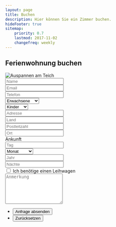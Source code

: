 ```yaml
---
layout: page
title: Buchen
description: Hier können Sie ein Zimmer buchen.
hideFooter: true
sitemap:
    priority: 0.7
    lastmod: 2017-11-02
    changefreq: weekly
---
```

## Ferienwohnung buchen

  <div class="row 50% uniform">
    <div class="12u"><span class="image fit"><img src="{{ "/images/130.jpg" | absolute_url }}" alt="Auspannen am Teich" /></span></div>
  </div>

<!-- TODO Fix Form -->
<form method="post" action="#" class="alt">
		<div class="row uniform">
			<div class="6u 12u$(xsmall)">
				<input type="text" name="demo-name" id="name" value="" placeholder="Name" />
			</div>
      <div class="6u$ 12u$(xsmall)">
				<input type="email" name="demo-email" id="email" value="" placeholder="Email" />
			</div>
            <!-- Break -->
      <div class="6u 12u$(xsmall)">
				<input type="email" name="demo-email" id="phone" value="" placeholder="Telefon" />
			</div>
			<div class="3u 12u$(xsmall)">
				<div class="select-wrapper">
					<select name="demo-category" id="demo-category">
						<option value="">Erwachsene</option>
            <option value="2">1 Erwachsene</option>
						<option value="2">2 Erwachsene</option>
						<option value="3">3 Erwachsene</option>
						<option value="4">4 Erwachsene</option>
						<option value="5">5 Erwachsene</option>
            <option value="6">6 Erwachsene</option>
					</select>
				</div>
			</div>
      <div class="3u$ 12u$(xsmall)">
				<div class="select-wrapper">
					<select name="demo-category" id="demo-category">
						<option value="">Kinder</option>
            <option value="2">1 Kind</option>
						<option value="2">2 Kinder</option>
						<option value="3">3 Kinder</option>
						<option value="4">4 Kinder</option>
						<option value="5">5 Kinder</option>
            <option value="6">6 Kinder</option>
					</select>
				</div>
			</div>
      <div class="3u 12u$(xsmall)">
				<input type="text" name="demo-name" id="number" value="" placeholder="Adresse" />
			</div>
      <div class="3u 12u$(xsmall)">
				<input type="text" name="demo-name" id="number" value="" placeholder="Land" />
			</div>
      <div class="3u 12u$(xsmall)">
				<input type="text" name="demo-name" id="town" value="" placeholder="Postleitzahl" />
			</div>
      <div class="3u$ 12u$(xsmall)">
				<input type="text" name="demo-name" id="town" value="" placeholder="Ort" />
			</div>
      <div class="12u$">Ankunft</div>
      <div class="3u 12u$(xsmall)">
				<input type="text" name="demo-name" id="number" value="" placeholder="Tag" />
			</div>
      <div class="3u 12u$(xsmall)">
				<div class="select-wrapper">
					<select name="demo-category" id="demo-category">
						<option value="0">Monat</option>
            <option value="1">Jänner</option>
						<option value="2">Februar</option>
						<option value="3">März</option>
						<option value="4">April</option>
						<option value="5">Mai</option>
            <option value="6">Juni</option>
            <option value="7">Juli</option>
						<option value="8">August</option>
            <option value="9">September</option>
						<option value="10">Oktober</option>
						<option value="11">November</option>
						<option value="12">Dezember</option>
					</select>
				</div>
			</div>
      <div class="3u 12u$(xsmall)">
				<input type="text" name="demo-name" id="town" value="" placeholder="Jahr" />
			</div>
      <div class="3u$ 12u$(xsmall)">
				<input type="text" name="demo-name" id="town" value="" placeholder="Nächte" />
			</div>
			<!-- Break -->
			<div class="6u 12u$(small)">
				<input type="checkbox" id="demo-copy" name="demo-copy">
				<label for="demo-copy">Ich benötige einen Leihwagen</label>
			</div>
			<!-- Break -->
			<div class="12u$">
				<textarea name="demo-message" id="demo-message" placeholder="Anmerkung" rows="6"></textarea>
			</div>
			<!-- Break -->
			<div class="12u$">
				<ul class="actions">
					<li><input type="submit" value="Anfrage absenden" class="special" /></li>
					<li><input type="reset" value="Zurücksetzen" /></li>
				</ul>
			</div>
		</div>
	</form>